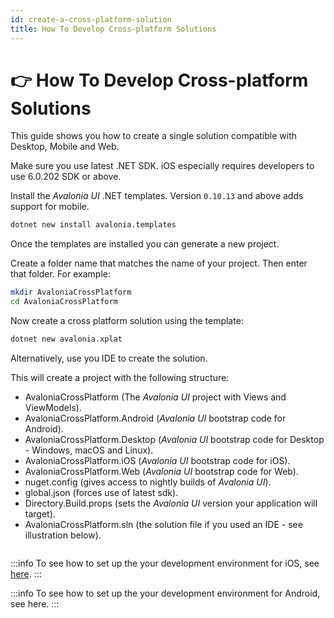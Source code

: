 ```yaml
---
id: create-a-cross-platform-solution
title: How To Develop Cross-platform Solutions
---
```



# 👉 How To Develop Cross-platform Solutions

This guide shows you how to create a single solution compatible with Desktop, Mobile and Web.

Make sure you use latest .NET SDK. iOS especially requires developers to use 6.0.202 SDK or above.

Install the _Avalonia UI_ .NET templates. Version `0.10.13` and above adds support for mobile.

```bash
dotnet new install avalonia.templates
```

Once the templates are installed you can generate a new project.

Create a folder name that matches the name of your project. Then enter that folder. For example:

```bash
mkdir AvaloniaCrossPlatform
cd AvaloniaCrossPlatform
```

Now create a cross platform solution using the template:

```bash
dotnet new avalonia.xplat
```

Alternatively, use you IDE to create the solution.

This will create a project with the following structure:

* AvaloniaCrossPlatform (The _Avalonia UI_ project with Views and ViewModels).
* AvaloniaCrossPlatform.Android (_Avalonia UI_ bootstrap code for Android).
* AvaloniaCrossPlatform.Desktop (_Avalonia UI_ bootstrap code for Desktop - Windows, macOS and Linux).
* AvaloniaCrossPlatform.iOS (_Avalonia UI_ bootstrap code for iOS).
* AvaloniaCrossPlatform.Web (_Avalonia UI_ bootstrap code for Web).
* nuget.config (gives access to nightly builds of _Avalonia UI_).
* global.json (forces use of latest sdk).
* Directory.Build.props (sets the _Avalonia UI_ version your application will target).
* AvaloniaCrossPlatform.sln (the solution file if you used an IDE - see illustration below).

<img src="/img/gitbook-import/assets/image (7).png" alt=""/>

:::info
To see how to set up the your development environment for iOS, see [here](ios/setting-up-your-developer-environment-for-ios.md).
:::

:::info
To see how to set up the your development environment for Android, see here.
:::
